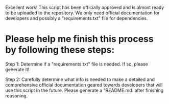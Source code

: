 Excellent work! 
This script has been officially approved and is almost ready to be uploaded to the repository. We only need official documentation for developers and possibly a "requirements.txt" file for dependencies. 

# Please help me finish this process by following these steps:
Step 1: Determine if a "requirements.txt" file is needed. If so, please generate it!

Step 2: Carefully determine what info is needed to make a detailed and comprehensive official documentation geared towards developers that will use this script in the future. Please generate a "README.md: after finishing reasoning.
